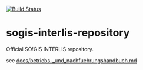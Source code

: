 [![Build Status](https://travis-ci.org/sogis/sogis-interlis-repository.svg?branch=master)](https://travis-ci.org/sogis/sogis-interlis-repository)

# sogis-interlis-repository
Official SO!GIS INTERLIS repository.

see [docs/betriebs-_und_nachfuehrungshandbuch.md](docs/user/betriebs-_und_nachfuehrungshandbuch.md)